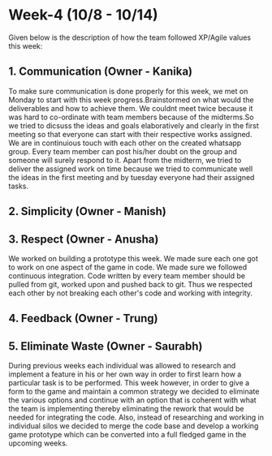 # Week-4 (10/8 - 10/14)

Given below is the description of how the team followed XP/Agile values this week:

## 1. Communication (Owner - Kanika)

To make sure communication is done properly for this week, we met on Monday to start with this week progress.Brainstormed on what would the deliverables and how to achieve them. We couldnt meet twice because it was hard to co-ordinate with team members because of the midterms.So we tried to dicsuss the ideas and goals elaboratively and clearly in the first meeting so that everyone can start with their respective works assigned. We are in continuious touch with each other on the created whatsapp group. Every team member can post his/her doubt on the group and someone will surely respond to it. Apart from the midterm, we tried to deliver the assigned work on time because we tried to communicate well the ideas in the first meeting and by tuesday everyone had their assigned tasks. 

## 2. Simplicity (Owner - Manish)

## 3. Respect (Owner - Anusha)
We worked on building a prototype this week. We made sure each one got to work on one aspect of the game in code. We made sure we followed continuous integration. Code written by every team member should be pulled from git, worked upon and pushed back to git. Thus we respected each other by not breaking each other's code and working with integrity.

## 4. Feedback (Owner - Trung)

## 5. Eliminate Waste (Owner - Saurabh)

During previous weeks each individual was allowed to research and implement a feature in his or her own way in order to first learn how a particular task is to be performed. This week however, in order to give a form to the game and maintain a common strategy we decided to eliminate the various options and continue with an option that is coherent with what the team is implementing thereby eliminating the rework that would be needed for integrating the code. Also, instead of researching and working in individual silos we decided to merge the code base and develop a working game prototype which can be converted into a full fledged game in the upcoming weeks.
